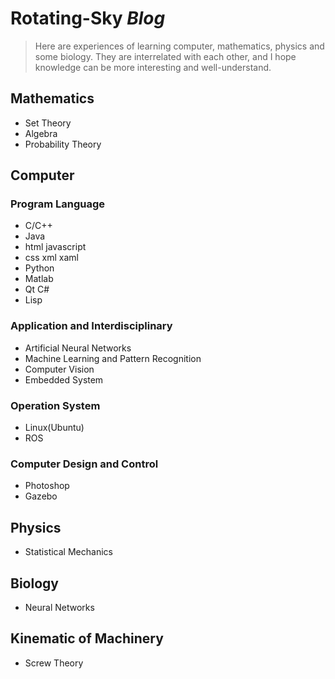 # Rotating-Sky *Blog*

> Here are experiences of learning computer, mathematics, physics and some biology.
> They are interrelated with each other, and I hope knowledge can be more interesting and well-understand.

## Mathematics
* Set Theory
* Algebra
* Probability Theory

## Computer
### Program Language
* C/C++
* Java
* html  javascript
* css xml xaml
* Python
* Matlab
* Qt  C#
* Lisp

### Application and Interdisciplinary
* Artificial Neural Networks
* Machine Learning and Pattern Recognition
* Computer Vision
* Embedded System

### Operation System
* Linux(Ubuntu)
* ROS

### Computer Design and Control
* Photoshop
* Gazebo

## Physics
* Statistical Mechanics

## Biology
* Neural Networks

## Kinematic of Machinery
* Screw Theory
